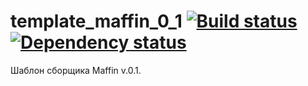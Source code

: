 # template_maffin_0_1 [![Build status][travis-image]][travis-url] [![Dependency status][dependency-image]][dependency-url]
Шаблон сборщика Maffin v.0.1.

[travis-image]: https://travis-ci.com/htmlacademy-adaptive/1394233-cat-energy-20.svg?branch=master
[travis-url]: https://travis-ci.com/htmlacademy-adaptive/1394233-cat-energy-20
[dependency-image]: https://david-dm.org/htmlacademy-adaptive/1394233-cat-energy-20/dev-status.svg?style=flat-square
[dependency-url]: https://david-dm.org/htmlacademy-adaptive/1394233-cat-energy-20?type=dev
